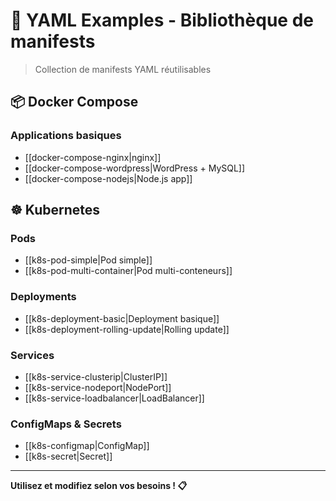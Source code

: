 # 📝 YAML Examples - Bibliothèque de manifests

> Collection de manifests YAML réutilisables

## 📦 Docker Compose

### Applications basiques
- [[docker-compose-nginx|nginx]]
- [[docker-compose-wordpress|WordPress + MySQL]]
- [[docker-compose-nodejs|Node.js app]]

## ☸️ Kubernetes

### Pods
- [[k8s-pod-simple|Pod simple]]
- [[k8s-pod-multi-container|Pod multi-conteneurs]]

### Deployments
- [[k8s-deployment-basic|Deployment basique]]
- [[k8s-deployment-rolling-update|Rolling update]]

### Services
- [[k8s-service-clusterip|ClusterIP]]
- [[k8s-service-nodeport|NodePort]]
- [[k8s-service-loadbalancer|LoadBalancer]]

### ConfigMaps & Secrets
- [[k8s-configmap|ConfigMap]]
- [[k8s-secret|Secret]]

---

**Utilisez et modifiez selon vos besoins ! 📋**
